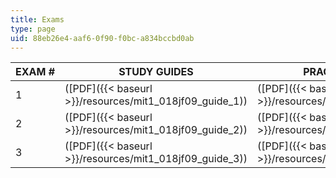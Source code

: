 ```yaml
---
title: Exams
type: page
uid: 88eb26e4-aaf6-0f90-f0bc-a834bccbd0ab
---
```


| EXAM # | STUDY GUIDES | PRACTICE EXAMS | PRACTICE EXAM SOLUTIONS | EXAM SOLUTIONS |
| --- | --- | --- | --- | --- |
| 1 | ([PDF]({{< baseurl >}}/resources/mit1_018jf09_guide_1)) | ([PDF]({{< baseurl >}}/resources/mit1_018jf09_study_1)) | ([PDF]({{< baseurl >}}/resources/mit1_018jf09_study_sol_1)) | ([PDF]({{< baseurl >}}/resources/mit1_018jf09_exam_1)) |
| 2 | ([PDF]({{< baseurl >}}/resources/mit1_018jf09_guide_2)) | ([PDF]({{< baseurl >}}/resources/mit1_018jf09_study_2)) | ([PDF]({{< baseurl >}}/resources/mit1_018jf09_study_sol_2)) | ([PDF]({{< baseurl >}}/resources/mit1_018jf09_exam_2)) |
| 3 | ([PDF]({{< baseurl >}}/resources/mit1_018jf09_guide_3)) | ([PDF]({{< baseurl >}}/resources/mit1_018jf09_study_3)) | ([PDF]({{< baseurl >}}/resources/mit1_018jf09_study_sol_3)) | ([PDF]({{< baseurl >}}/resources/mit1_018jf09_exam_3))